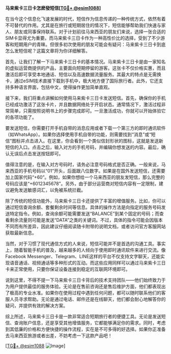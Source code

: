 **马来紫卡三日卡怎麽發短信[[TG💪+ @esim1088](https://t.me/s/esim1088)]**

在当今这个信息化飞速发展的时代，短信作为信息传递的一种传统方式，依然有着不可替代的作用。尤其是在旅行或短期居住的情况下，短信能够帮助我们快速与家人、朋友或同事保持联系。对于计划前往马来西亚的朋友们来说，选择一张合适的SIM卡显得尤为重要。而马来紫卡三日卡作为一种高性价比的选择，受到了不少游客和短期用户的青睐。但很多初次使用的朋友可能会有疑问：马来紫卡三日卡到底怎么发短信呢？这篇文章将为你详细解答。

首先，让我们了解一下马来紫卡三日卡的基本情况。马来紫卡三日卡是由一家知名的虚拟运营商提供的产品，主要面向短期停留的游客。这张卡不仅价格实惠，而且激活后即可享受本地通话、短信以及高速数据流量服务。其最大的特点是无需换卡，通过eSIM技术直接下载到手机中，极大地方便了国际旅行者。此外，它还支持多种语言界面，包括中文，使得操作更加简单直观。

接下来，我们将重点讲解如何使用马来紫卡三日卡发送短信。首先，确保你的手机已经成功激活了这张卡片，并且数据网络处于开启状态。通常情况下，激活过程非常简单，只需按照说明书上的步骤完成即可。一旦激活成功，你就可以开始体验它的各项功能了。

要发送短信，你需要打开手机自带的消息应用或者下载一个第三方的即时通讯软件（如WhatsApp）。如果你选择使用手机自带的功能，则需要找到“消息”或“短信”图标并点击进入。在这里，你会看到一个类似信封形状的图标，这就是发送新短信的入口。点击之后，输入对方的手机号码，并编辑你想发送的内容。最后，确认无误后点击发送按钮即可。

值得注意的是，在输入对方号码时，请务必注意号码格式是否正确。一般来说，马来西亚的手机号码以“01”开头，后面跟八位数字。如果是在国外发送短信，还需要加上国家代码“+60”。例如，如果你想给一个马来西亚的朋友发短信，那么完整的号码应该是“+6012345678”。另外，由于部分运营商对短信内容有一定限制，建议避免发送敏感词汇，以免被系统拦截。

除了传统的短信功能外，马来紫卡三日卡还提供了丰富的增值服务。比如，你可以通过短信查询余额、套餐剩余时间等信息。具体的操作方法是向指定的服务号码发送特定指令。例如，查询余额可能需要发送“BALANCE”到某个固定的号码；而查看剩余流量则可能是发送“DATA”之类的关键词。不过，具体的指令可能会因版本不同而有所差异，因此建议仔细阅读随卡附带的说明文档，或者访问官方客服网站获取最新信息。

当然，对于习惯了现代通信方式的人来说，短信可能并不是首选的沟通工具。事实上，随着智能手机的普及，越来越多的人倾向于使用即时通讯软件来进行交流。像Facebook Messenger、Telegram、LINE这样的平台不仅支持文字聊天，还能实现语音通话、视频通话等多种形式的互动。而这些应用同样可以通过马来紫卡三日卡来正常使用，只要你保证设备连接到稳定的互联网环境即可。

说到这里，不得不提一下马来紫卡三日卡背后的技术支持团队——他们始终致力于为用户提供最佳的服务体验。无论是在售前咨询还是售后维护方面，他们都表现出了极高的专业水准。如果你在使用过程中遇到任何问题，都可以随时联系他们的客服人员寻求帮助。无论是通过电话、邮件还是在线聊天，他们都会耐心地解答你的疑问，并提供有效的解决方案。

综上所述，马来紫卡三日卡是一款非常适合短期旅行者的便捷工具。无论是发送短信、查询账户信息，还是享受其他增值服务，它都能够满足你的需求。同时，考虑到其低廉的价格和方便快捷的操作流程，实在是不可多得的好选择。如果你正准备去马来西亚旅游或者出差，不妨考虑一下这款产品吧！

[[TG💪+ @esim1088](https://t.me/s/esim1088) ![Image](https://i.postimg.cc/4NQfJmqS/Snipaste-2025-05-13-00-14-12.png)]